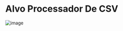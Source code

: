 # Alvo Processador De CSV

![image](https://user-images.githubusercontent.com/39017463/216873541-5651be0a-54fb-46ac-9b99-f77641c3f9f4.png)
